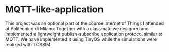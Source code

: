 # MQTT-like-application
This project was an optional part of the course Internet of Things I attended at Politecnico di Milano. Together with a classmate we designed and implemented a lightweight publish-subscribe application protocol similar to MQTT. We have implemented it using TinyOS while the simulations were realized with TOSSIM.
